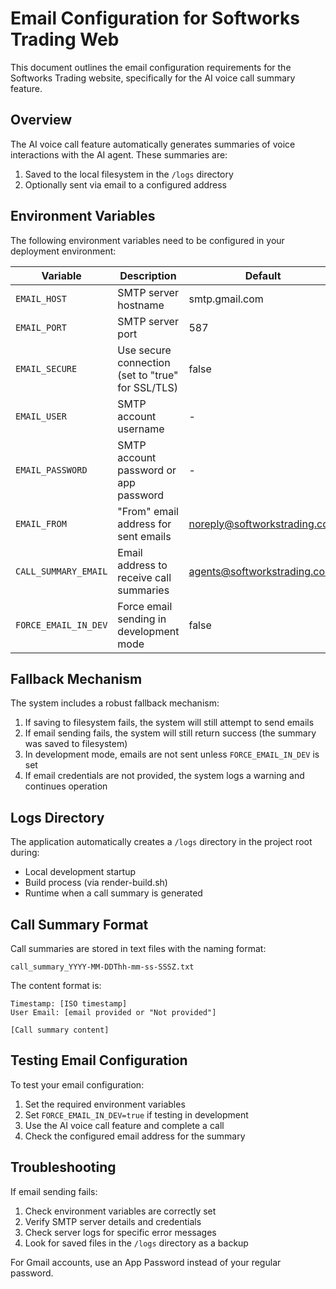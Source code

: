 # Email Configuration for Softworks Trading Web

This document outlines the email configuration requirements for the Softworks Trading website, specifically for the AI voice call summary feature.

## Overview

The AI voice call feature automatically generates summaries of voice interactions with the AI agent. These summaries are:
1. Saved to the local filesystem in the `/logs` directory
2. Optionally sent via email to a configured address

## Environment Variables

The following environment variables need to be configured in your deployment environment:

| Variable | Description | Default |
|----------|-------------|---------|
| `EMAIL_HOST` | SMTP server hostname | smtp.gmail.com |
| `EMAIL_PORT` | SMTP server port | 587 |
| `EMAIL_SECURE` | Use secure connection (set to "true" for SSL/TLS) | false |
| `EMAIL_USER` | SMTP account username | - |
| `EMAIL_PASSWORD` | SMTP account password or app password | - |
| `EMAIL_FROM` | "From" email address for sent emails | noreply@softworkstrading.com |
| `CALL_SUMMARY_EMAIL` | Email address to receive call summaries | agents@softworkstrading.com |
| `FORCE_EMAIL_IN_DEV` | Force email sending in development mode | false |

## Fallback Mechanism

The system includes a robust fallback mechanism:

1. If saving to filesystem fails, the system will still attempt to send emails
2. If email sending fails, the system will still return success (the summary was saved to filesystem)
3. In development mode, emails are not sent unless `FORCE_EMAIL_IN_DEV` is set
4. If email credentials are not provided, the system logs a warning and continues operation

## Logs Directory

The application automatically creates a `/logs` directory in the project root during:
- Local development startup
- Build process (via render-build.sh)
- Runtime when a call summary is generated

## Call Summary Format

Call summaries are stored in text files with the naming format:
```
call_summary_YYYY-MM-DDThh-mm-ss-SSSZ.txt
```

The content format is:
```
Timestamp: [ISO timestamp]
User Email: [email provided or "Not provided"]

[Call summary content]
```

## Testing Email Configuration

To test your email configuration:
1. Set the required environment variables
2. Set `FORCE_EMAIL_IN_DEV=true` if testing in development
3. Use the AI voice call feature and complete a call
4. Check the configured email address for the summary

## Troubleshooting

If email sending fails:
1. Check environment variables are correctly set
2. Verify SMTP server details and credentials
3. Check server logs for specific error messages
4. Look for saved files in the `/logs` directory as a backup

For Gmail accounts, use an App Password instead of your regular password.